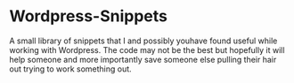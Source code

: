 Wordpress-Snippets
==================

A small library of snippets that I and possibly youhave found useful while working with Wordpress.
The code may not be the best but hopefully it will help someone and more importantly save someone else
pulling their hair out trying to work something out.
